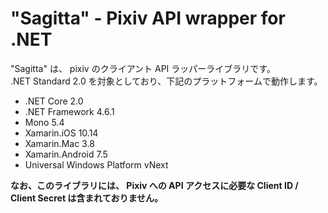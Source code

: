 
# "Sagitta" - Pixiv API wrapper for .NET
"Sagitta" は、 pixiv のクライアント API ラッパーライブラリです。  
.NET Standard 2.0 を対象としており、下記のプラットフォームで動作します。

* .NET Core 2.0
* .NET Framework 4.6.1
* Mono 5.4
* Xamarin.iOS 10.14
* Xamarin.Mac 3.8
* Xamarin.Android 7.5
* Universal Windows Platform vNext

**なお、このライブラリには、 Pixiv への API アクセスに必要な Client ID / Client Secret は含まれておりません。**